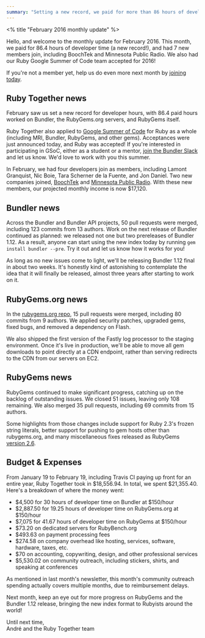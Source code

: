 ```yaml
---
summary: "Setting a new record, we paid for more than 86 hours of developer work. We also released new versions of RubyGems and Bundler, and gained 6 new members."
---
```

<% title "February 2016 monthly update" %>

Hello, and welcome to the monthly update for February 2016. This month, we paid for 86.4 hours of developer time (a new record!), and had 7 new members join, including BoochTek and Minnesota Public Radio. We also had our Ruby Google Summer of Code team accepted for 2016!

If you're not a member yet, help us do even more next month by [joining today](https://rubytogether.org/join).

## Ruby Together news

February saw us set a new record for developer hours, with 86.4 paid hours worked on Bundler, the RubyGems.org servers, and RubyGems itself.

Ruby Together also applied to [Google Summer of Code](http://summerofcode.withgoogle.com) for Ruby as a whole (including MRI, Bundler, RubyGems, and other gems). Acceptances were just announced today, and Ruby was accepted! If you're interested in participating in GSoC, either as a student or a mentor, [join the Bundler Slack](https://bundler-slackin.herokuapp.com) and let us know. We'd love to work with you this summer.

In February, we had four developers join as members, including Lamont Granquist, Nic Boie, Tara Scherner de la Fuente, and Jon Daniel. Two new companies joined, [BoochTek](http://boochtek.com) and [Minnesota Public Radio](http://www.mpr.org). With these new members, our projected monthly income is now $17,120.

## Bundler news

Across the Bundler and Bundler API projects, 50 pull requests were merged, including 123 commits from 13 authors. Work on the next release of Bundler continued as planned: we released not one but two prereleases of Bundler 1.12. As a result, anyone can start using the new index today by running `gem install bundler --pre`. Try it out and let us know how it works for you!

As long as no new issues come to light, we'll be releasing Bundler 1.12 final in about two weeks. It's honestly kind of astonishing to contemplate the idea that it will finally be released, almost three years after starting to work on it.

## RubyGems.org news

In the [rubygems.org repo](https://github.com/rubygems/rubygems.org/), 15 pull requests were merged, including 80 commits from 9 authors. We applied security patches, upgraded gems, fixed bugs, and removed a dependency on Flash.

We also shipped the first version of the Fastly log processor to the staging environment. Once it's live in production, we'll be able to move all gem downloads to point directly at a CDN endpoint, rather than serving redirects to the CDN from our servers on EC2.

## RubyGems news

RubyGems continued to make significant progress, catching up on the backlog of outstanding issues. We closed 51 issues, leaving only 108 remaining. We also merged 35 pull requests, including 69 commits from 15 authors.

Some highlights from those changes include support for Ruby 2.3's frozen string literals, better support for pushing to gem hosts other than rubygems.org, and many miscellaneous fixes released as RubyGems [version 2.6](https://github.com/rubygems/rubygems/blob/master/History.txt#L3).

## Budget & Expenses

From January 19 to February 19, including Travis CI paying up front for an entire year, Ruby Together took in $18,556.94. In total, we spent $21,355.40. Here's a breakdown of where the money went:

  - $4,500 for 30 hours of developer time on Bundler at $150/hour
  - $2,887.50 for 19.25 hours of developer time on RubyGems.org at $150/hour
  - $7,075 for 41.67 hours of developer time on RubyGems at $150/hour
  - $73.20 on dedicated servers for RubyBench.org
  - $493.63 on payment processing fees
  - $274.58 on company overhead like hosting, services, software, hardware, taxes, etc.
  - $70 on accounting, copywriting, design, and other professional services
  - $5,530.02 on community outreach, including stickers, shirts, and speaking at conferences

As mentioned in last month's newsletter, this month's community outreach spending actually covers multiple months, due to reimbursement delays.

Next month, keep an eye out for more progress on RubyGems and the Bundler 1.12 release, bringing the new index format to Rubyists around the world!

Until next time,<br>
André and the Ruby Together team
